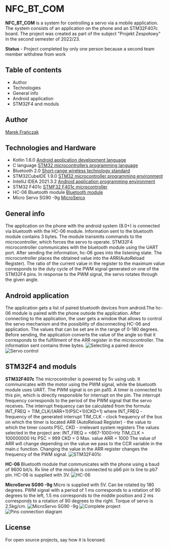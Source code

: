 # NFC_BT_COM

**NFC_BT_COM** is a system for controlling a servo via a mobile application. The system consists of an application on the phone and an STM32F407c board. The project was created as part of the subject "Projekt Zespołowy" in the second semester of 2022/23.

**Status** - Project completed by only one person because a second team member withdrew from work

## Table of contents

* Author
* Technologies
* General info
* Android application
* STM32F4 and moduls

## Author
[Marek Frańczak](https://github.com/marekfranczak)

## Technologies and Hardware
* Kotlin 1.6.0 [Android application development language](https://kotlinlang.org/)
* C language [STM32 microcontrollers programming language](https://en.wikipedia.org/wiki/C_(programming_language))
* Bluetooth 2.0 [Short-range wireless technology standard](https://en.wikipedia.org/wiki/Bluetooth)
* STM32CubeIDE 1.9.0 [STM32 microcontroller programming environment](https://www.st.com/en/development-tools/stm32cubeide.html)
* IntelliJ IDEA 2021.3.2 [Android application programming environment](https://www.jetbrains.com/idea/)
* STM32 F401c [STMF32 F401c microcontroller](https://kamami.pl/wycofane-z-oferty/207977-stm32f401c-disco.html)
* HC-06 Bluetooth module [Bluetooth module](https://botland.com.pl/moduly-bluetooth/6818-modul-bluetooth-hc-06-zs-040-5904422375300.html)
* Micro Servo SG90 -9g [MicroSerco](https://botland.com.pl/serwa-typu-micro/1242-serwo-towerpro-sg-92r-micro-2000000013503.html)

## General info
The application on the phone with the android system (8.0+) is connected via bluetooth with the HC-06 module. Information sent to the bluetooth module contains 3 bytes. The module transmits commands to the microcontroller, which forces the servo to operate. STM32F4 microcontroller communicates with the bluetooth module using the UART port. After sending the information, hc-06 goes into the listening state. The microcontroller places the obtained value into the ARR(AutoReload Register). The ratio of the current value in the register to the maximum value corresponds to the duty cycle of the PWM signal generated on one of the STM32F4 pins. In response to the PWM signal, the servo rotates through the given angle.

## Android application
The application gets a list of paired bluetooth devices from android.The hc-06 module is paired with the phone outside the application. After connecting to the application, the user gets a window that allows to control the servo mechanism and the possibility of disconnecting HC-06 and application. The values that can be set are in the range of 0-180 degrees. Before sending, the application converts the value of the angle so that it corresponds to the fulfillment of the ARR register in the microcontroller. The information sent contains three bytes.
![Selecting a paired device](Pictures/288274989_604339677775446_1596262134055746843_n.png)
![Servo control](Pictures/289160318_735282557518511_7426355838059124682_n.png)


## STM32F4 and moduls
**STM32F407c**
The microcontroller is powered by 5v using usb. It communicates with the motor using the PWM signal, while the bluetooth module uses UART. The PWM signal is on pin pa10. A timer is connected to this pin, which is directly responsible for interrupt on the pin. The interrupt frequency corresponds to the period of the PWM signal that the servo receives. The interrupt frequency can be calculated from the formula: 
INT_FREQ = TIM_CLK/(ARR+1)(PSC+1)(CKD+1)
where
INT_FREQ - frequency of the generated interrupt
TIM_CLK - clock frequency of the bus on which the timer is located
ARR (AutoReload Register) - the value to which the timer counts
PSC, CKD - irrelevant system registers
The values selected in the project are:
INT_FREQ = <667-1000>Hz
TIM_CLK = 100000000 Hz
PSC = 999
CKD = 0
Max. value ARR = 1000
The value of ARR will change depending on the value we pass to the CCR variable in the main.c function.
Changing the value in the ARR register changes the frequency of the PWM signal.
![STM32F401c](Pictures/291134680_563704941994752_2719444560685409691_n.jpg)

**HC-06**
Bluetooth module that communicates with the phone using a baud of 9600 bit/s. Rx line of the module is connected to pb6 pin tx line to pb7 pin. HC-06 is supplied with 3V.
 ![HC-06](Pictures/288995013_331323485868373_5219386327939681766_n.jpg)

**MicroServo SG90 -9g**
Micro is supplied with 5V. Can be rotated by 180 degrees. PWM signal with a period of 1 ms corresponds to a rotation of 90 degrees to the left, 1.5 ms corresponds to the middle position and 2 ms corresponds to a rotation of 90 degrees to the right. Torque of servo is 2.5kg/cm.
![MicroServo SG90 -9g](Pictures/289357542_782325029462868_788133700646575296_n.jpg)
![Complete project](Pictures/289940780_756193598753399_7278004918437364249_n.jpg)
![Pins connection diagram](Pictures/scheme.png)

## License
For open source projects, say how it is licensed.
